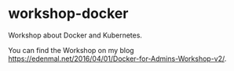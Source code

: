 # workshop-docker
Workshop about Docker and Kubernetes.

You can find the Workshop on my blog https://edenmal.net/2016/04/01/Docker-for-Admins-Workshop-v2/.
